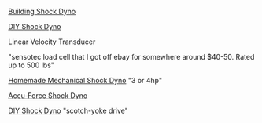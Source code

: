 [Building Shock Dyno](http://www.hotrod.com/articles/82884-buildling-shock-dyno/)

[DIY Shock Dyno](http://honda-tech.com/road-racing-autocross-time-attack-19/diy-shock-dyno-2325055/)

Linear Velocity Transducer

"sensotec load cell that I got off ebay for somewhere around $40-50. Rated up to 500 lbs"

[Homemade Mechanical Shock Dyno](https://www.youtube.com/watch?v=SV0FXGfSN38) "3 or 4hp"

[Accu-Force Shock Dyno](https://www.youtube.com/watch?v=2L_S78RpUcU)

[DIY Shock Dyno](https://www.eng-tips.com/viewthread.cfm?qid=357653) "scotch-yoke drive" 
